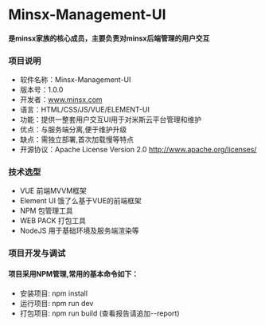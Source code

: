 # Minsx-Management-UI
#### 是minsx家族的核心成员，主要负责对minsx后端管理的用户交互

### 项目说明
+ 软件名称：Minsx-Management-UI
+ 版本号：1.0.0
+ 开发者：www.minsx.com
+ 语言：HTML/CSS/JS/VUE/ELEMENT-UI
+ 功能：提供一整套用户交互UI用于对米斯云平台管理和维护
+ 优点：与服务端分离,便于维护升级
+ 缺点：需独立部署,首次加载慢等特点
+ 开源协议：Apache License Version 2.0 http://www.apache.org/licenses/

### 技术选型
+ VUE 前端MVVM框架
+ Element UI 饿了么基于VUE的前端框架
+ NPM 包管理工具
+ WEB PACK 打包工具
+ NodeJS 用于基础环境及服务端渲染等

### 项目开发与调试
#### 项目采用NPM管理,常用的基本命令如下：
+ 安装项目: npm install
+ 运行项目: npm run dev
+ 打包项目: npm run build (查看报告请追加--report)
